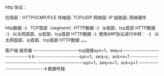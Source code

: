 http 协议：


 应用层：HTTP/ICMP/FILE
 传输层: TCP/UDP
 网络层: IP
 链路层: 网络硬件

 http数据 -》  TCP首部（segment）HTTP数据  -》 ip首部、tcp首部 HTTP数据   -》  以太网首部、ip首部、tcp首部 HTTP数据
 -》使用ARP协议进行中转：
 -》 以太网首部、ip首部、tcp首部 HTTP数据 。。。

客户端                                                                     服务器
-----------------------tcp链接syn=1，seq=x ------------------------------》
《-----------------------syn=1，seq=y，ack=x+1 ------------------------------
-----------------------syn=1，seq=x+1，sck=y+1 ------------------------------》
                               数据传输
